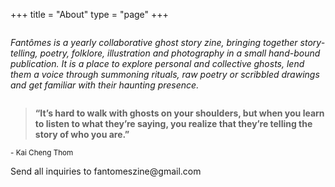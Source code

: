 +++
title = "About"
type = "page"
+++

<div class="small-separator medium-padding-top">
  <img src="/img/small-separator.png" alt="" />
</div>
<p class="center">
  <em>Fantômes is a yearly collaborative ghost story zine, bringing together
  story-telling, poetry, folklore, illustration and photography in a small
  hand-bound publication. It is a place to explore personal and
  collective ghosts, lend them a voice through summoning rituals, raw
  poetry or scribbled drawings and get familiar with their haunting
  presence.</em>
</p>
<div class="small-separator medium-padding-top">
  <img src="/img/small-separator.png" alt="" />
</div>
<blockquote>
  <strong>
    “It’s hard to walk with ghosts on your shoulders, but when you learn
    to listen to what they’re saying, you realize that they’re telling
    the story of who you are.”
  </strong>
</blockquote>
<small>- Kai Cheng Thom </small>
<br />
<p class="center">
Send all inquiries to fantomeszine@gmail.com
</p>

